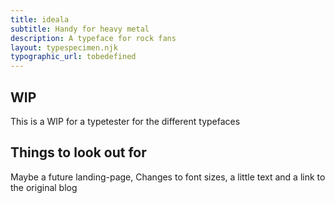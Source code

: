 ```yaml
---
title: ideala
subtitle: Handy for heavy metal
description: A typeface for rock fans
layout: typespecimen.njk
typographic_url: tobedefined
---
```


## WIP
This is a WIP for a typetester for the different typefaces

## Things to look out for
Maybe a future landing-page, Changes to font sizes, a little text and a link to the original blog